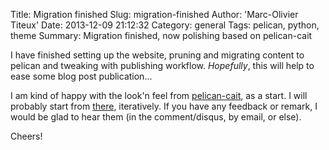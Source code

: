 Title: Migration finished
Slug: migration-finished
Author: 'Marc-Olivier Titeux'
Date: 2013-12-09 21:12:32
Category: general
Tags: pelican, python, theme
Summary: Migration finished, now polishing based on pelican-cait


I have finished setting up the website, pruning and migrating content to pelican and tweaking with publishing workflow. *Hopefully*, this will help to ease some blog post publication...

I am kind of happy with the look'n feel from [pelican-cait][cait], as a start. I will probably start from [there][nigel], iteratively. If you have any feedback or remark, I would be glad to hear them (in the comment/disqus, by email, or else).

Cheers!

[cait]: https://github.com/hdra/pelican-cait
[nigel]: https://github.com/motiteux/pelican-nigel
